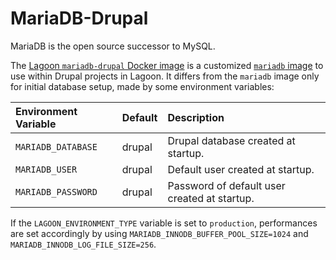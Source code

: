 # MariaDB-Drupal

MariaDB is the open source successor to MySQL.

The [Lagoon `mariadb-drupal` Docker image](https://github.com/amazeeio/lagoon/blob/master/images/mariadb-drupal/Dockerfile) is a customized [`mariadb` image](./) to use within Drupal projects in Lagoon. It differs from the `mariadb` image only for initial database setup, made by some environment variables:

| Environment Variable | Default | Description |
| :--- | :--- | :--- |
| `MARIADB_DATABASE` | drupal | Drupal database created at startup. |
| `MARIADB_USER` | drupal | Default user created at startup. |
| `MARIADB_PASSWORD` | drupal | Password of default user created at startup. |

If the `LAGOON_ENVIRONMENT_TYPE` variable is set to `production`, performances are set accordingly by using `MARIADB_INNODB_BUFFER_POOL_SIZE=1024` and `MARIADB_INNODB_LOG_FILE_SIZE=256`.

